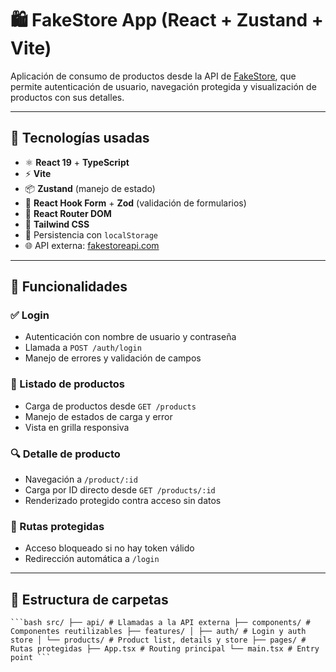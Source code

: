 # 🛍️ FakeStore App (React + Zustand + Vite)

Aplicación de consumo de productos desde la API de [FakeStore](https://fakestoreapi.com), que permite autenticación de usuario, navegación protegida y visualización de productos con sus detalles.

---

## 🚀 Tecnologías usadas

- ⚛️ **React 19** + **TypeScript**
- ⚡ **Vite**
- 📦 **Zustand** (manejo de estado)
- 🎯 **React Hook Form** + **Zod** (validación de formularios)
- 🧭 **React Router DOM**
- 💨 **Tailwind CSS**
- 🔐 Persistencia con `localStorage`
- 🌐 API externa: [fakestoreapi.com](https://fakestoreapi.com)

---

## 📱 Funcionalidades

### ✅ Login
- Autenticación con nombre de usuario y contraseña
- Llamada a `POST /auth/login`
- Manejo de errores y validación de campos

### 🛒 Listado de productos
- Carga de productos desde `GET /products`
- Manejo de estados de carga y error
- Vista en grilla responsiva

### 🔍 Detalle de producto
- Navegación a `/product/:id`
- Carga por ID directo desde `GET /products/:id`
- Renderizado protegido contra acceso sin datos

### 🔐 Rutas protegidas
- Acceso bloqueado si no hay token válido
- Redirección automática a `/login`

---

## 📂 Estructura de carpetas

<pre><code>```bash src/ ├── api/ # Llamadas a la API externa ├── components/ # Componentes reutilizables ├── features/ │ ├── auth/ # Login y auth store │ └── products/ # Product list, details y store ├── pages/ # Rutas protegidas ├── App.tsx # Routing principal └── main.tsx # Entry point ```</code></pre>
